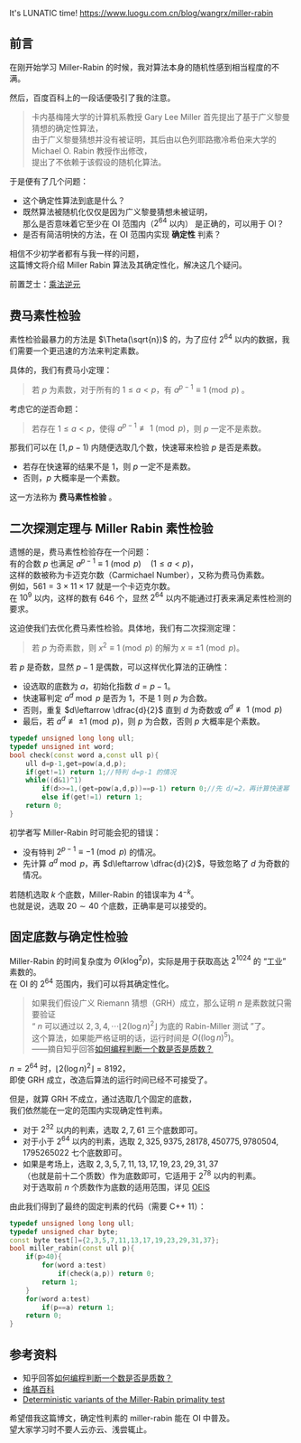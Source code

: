 It's LUNATIC time! <https://www.luogu.com.cn/blog/wangrx/miller-rabin>

## 前言

在刚开始学习 Miller-Rabin 的时候，我对算法本身的随机性感到相当程度的不满。

然后，百度百科上的一段话便吸引了我的注意。

> 卡内基梅隆大学的计算机系教授 Gary Lee Miller 首先提出了基于广义黎曼猜想的确定性算法，  
> 由于广义黎曼猜想并没有被证明，其后由以色列耶路撒冷希伯来大学的 Michael O. Rabin 教授作出修改，  
> 提出了不依赖于该假设的随机化算法。

于是便有了几个问题：
- 这个确定性算法到底是什么？
- 既然算法被随机化仅仅是因为广义黎曼猜想未被证明，    
  那么是否意味着它至少在 OI 范围内（$2^{64}$ 以内） 是正确的，可以用于 OI？
- 是否有简洁明快的方法，在 OI 范围内实现 **确定性** 判素？

相信不少初学者都有与我一样的问题，  
这篇博文将介绍 Miller Rabin 算法及其确定性化，解决这几个疑问。

前置芝士：[乘法逆元](https://www.luogu.com.cn/problem/P5431)

## 费马素性检验

素性检验最暴力的方法是 $\Theta(\sqrt{n})$ 的，为了应付 $2^{64}$ 以内的数据，我们需要一个更迅速的方法来判定素数。 

具体的，我们有费马小定理：
> 若 $p$ 为素数，对于所有的 $1\le a<p$，有 $a^{p-1}\equiv 1\pmod{p}$ 。

考虑它的逆否命题：
> 若存在 $1\le a<p$，使得 $a^{p-1}\not\equiv 1\pmod{p}$，则 $p$ 一定不是素数。

那我们可以在 $[1,p-1)$ 内随便选取几个数，快速幂来检验 $p$ 是否是素数。

- 若存在快速幂的结果不是 $1$，则 $p$ 一定不是素数。
- 否则，$p$ 大概率是一个素数。

这一方法称为 **费马素性检验** 。

## 二次探测定理与 Miller Rabin 素性检验

遗憾的是，费马素性检验存在一个问题：  
有的合数 $p$ 也满足 $a^{p-1}\equiv 1\pmod{p} \quad(1\le a<p)$，  
这样的数被称为卡迈克尔数（Carmichael Number），又称为费马伪素数。  
例如，$561=3\times 11\times 17$ 就是一个卡迈克尔数。  
在 $10^9$ 以内，这样的数有 $646$ 个，显然 $2^{64}$ 以内不能通过打表来满足素性检测的要求。

这迫使我们去优化费马素性检验。具体地，我们有二次探测定理：

> 若 $p$ 为奇素数，则 $x^2\equiv 1\pmod{p}$ 的解为 $x\equiv\pm 1\pmod{p}$。

若 $p$ 是奇数，显然 $p-1$ 是偶数，可以这样优化算法的正确性：
- 设选取的底数为 $a$，初始化指数 $d=p-1$。
- 快速幂判定 $a^d\bmod{p}$ 是否为 $1$，不是 $1$ 则 $p$ 为合数。
- 否则，重复 $d\leftarrow \dfrac{d}{2}$ 直到 $d$ 为奇数或 $a^d\not\equiv 1\pmod{p}$
- 最后，若 $a^d\not\equiv\pm 1\pmod{p}$，则 $p$ 为合数，否则 $p$ 大概率是个素数。

```cpp
typedef unsigned long long ull;
typedef unsigned int word;
bool check(const word a,const ull p){
	ull d=p-1,get=pow(a,d,p);
	if(get!=1) return 1;//特判 d=p-1 的情况
	while((d&1)^1)
		if(d>>=1,(get=pow(a,d,p))==p-1) return 0;//先 d/=2，再计算快速幂
		else if(get!=1) return 1;
	return 0;
}
```

初学者写 Miller-Rabin 时可能会犯的错误：
- 没有特判 $2^{p-1}\equiv -1\pmod{p}$ 的情况。
- 先计算 $a^d\bmod{p}$，再 $d\leftarrow \dfrac{d}{2}$，导致忽略了 $d$ 为奇数的情况。

若随机选取 $k$ 个底数，Miller-Rabin 的错误率为 $4^{-k}$。  
也就是说，选取 $20\sim 40$ 个底数，正确率是可以接受的。

## 固定底数与确定性检验

Miller-Rabin 的时间复杂度为 $\Theta(k\log^2 p)$，实际是用于获取高达 $2^{1024}$ 的 “工业” 素数的。  
在 OI 的 $2^{64}$ 范围内，我们可以将其确定性化。

> 如果我们假设广义 Riemann 猜想（GRH）成立，那么证明 $n$ 是素数就只需要验证  
> “ $n$ 可以通过以 $2,3,4,\cdots \lfloor 2(\log n)^2\rfloor$ 为底的 Rabin-Miller 测试 ”了。  
> 这个算法，如果能严格证明的话，运行时间是 $O((\log n)^5)$。  
> ——摘自知乎回答[如何编程判断一个数是否是质数？](https://www.zhihu.com/question/308322307)

$n=2^{64}$ 时，$\lfloor 2(\log n)^2\rfloor=8192$，  
即使 GRH 成立，改造后算法的运行时间已经不可接受了。  

但是，就算 GRH 不成立，通过选取几个固定的底数，  
我们依然能在一定的范围内实现确定性判素。

- 对于 $2^{32}$ 以内的判素，选取 $2,7,61$ 三个底数即可。
- 对于小于 $2^{64}$ 以内的判素，选取 $2,325,9375,28178,450775,9780504,1795265022$ 七个底数即可。
- 如果是考场上，选取 $2,3,5,7,11,13,17,19,23,29,31,37$   
  （也就是前十二个质数）作为底数即可，它适用于 $2^{78}$ 以内的判素。  
  对于选取前 $n$ 个质数作为底数的适用范围，详见 [OEIS](https://oeis.org/A014233)  

由此我们得到了最终的固定判素的代码（需要 C++ 11）：
```cpp
typedef unsigned long long ull;
typedef unsigned char byte;
const byte test[]={2,3,5,7,11,13,17,19,23,29,31,37};
bool miller_rabin(const ull p){
	if(p>40){
    	for(word a:test)
			if(check(a,p)) return 0;
        return 1;
    }
    for(word a:test)
		if(p==a) return 1;
	return 0;
}
```
## 参考资料
- 知乎回答[如何编程判断一个数是否是质数？](https://www.zhihu.com/question/308322307)
- [维基百科](https://en.wikipedia.org/wiki/Miller%E2%80%93Rabin_primality_test#Deterministic_variants_of_the_test)
- [Deterministic variants of the Miller-Rabin primality test](https://miller-rabin.appspot.com)


希望借我这篇博文，确定性判素的 miller-rabin 能在 OI 中普及。  
望大家学习时不要人云亦云、浅尝辄止。